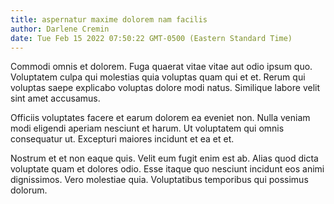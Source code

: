 ```yaml
---
title: aspernatur maxime dolorem nam facilis
author: Darlene Cremin
date: Tue Feb 15 2022 07:50:22 GMT-0500 (Eastern Standard Time)
---
```

Commodi omnis et dolorem. Fuga quaerat vitae vitae aut odio ipsum quo. Voluptatem culpa qui molestias quia voluptas quam qui et et. Rerum qui voluptas saepe explicabo voluptas dolore modi natus. Similique labore velit sint amet accusamus.

 Officiis voluptates facere et earum dolorem ea eveniet non. Nulla veniam modi eligendi aperiam nesciunt et harum. Ut voluptatem qui omnis consequatur ut. Excepturi maiores incidunt et ea et et.

 Nostrum et et non eaque quis. Velit eum fugit enim est ab. Alias quod dicta voluptate quam et dolores odio. Esse itaque quo nesciunt incidunt eos animi dignissimos. Vero molestiae quia. Voluptatibus temporibus qui possimus dolorum.